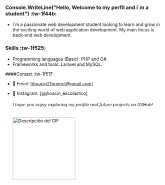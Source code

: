 ### Console.WriteLine("Hello, Welcome to my perfil and i´m a student") :tw-1f44b:

- I´m a passionate web development student looking to learn and grow in the exciting world of web application development. My main focus is back-end web development.

### Skills :tw-1f525:

- Programming languages ​​(Basic): PHP and  C#.
- Frameworks and tools: Laravel and  MySQL.


####Contact :tw-1f517:
- 📧 Email: [jhoacin21project@gmail.com]
- 📸 Instagram: [@jhoacin_escolastico]
  ###### I hope you enjoy exploring my profile and future projects on GitHub!

  <p align="left">
  <img src="https://github.com/Jhoacin3/Jhoacin3/assets/130729052/87606bcc-74be-4481-95a0-dd2ed2c6b7f9" alt="Descripción del GIF" width="200px">
</p>

